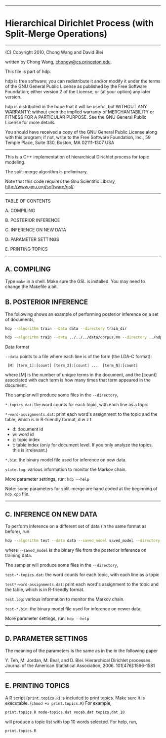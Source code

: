 **********************************************************************
# Hierarchical Dirichlet Process (with Split-Merge Operations)
**********************************************************************

(C) Copyright 2010, Chong Wang and David Blei

written by Chong Wang, chongw@cs.princeton.edu.

This file is part of hdp.

hdp is free software; you can redistribute it and/or modify it under the terms
of the GNU General Public License as published by the Free Software Foundation;
either version 2 of the License, or (at your option) any later version.

hdp is distributed in the hope that it will be useful, but WITHOUT ANY WARRANTY;
without even the implied warranty of MERCHANTABILITY or FITNESS FOR A PARTICULAR
PURPOSE.  See the GNU General Public License for more details.

You should have received a copy of the GNU General Public License along with
this program; if not, write to the Free Software Foundation, Inc., 59 Temple
Place, Suite 330, Boston, MA 02111-1307 USA


-----------------------------------------------------------------------------------------

This is a C++ implementation of hierarchical Dirichlet process for topic modeling. 

The split-merge algorithm is preliminary.

Note that this code requires the Gnu Scientific Library, http://www.gnu.org/software/gsl/

-----------------------------------------------------------------------------------------


TABLE OF CONTENTS


A. COMPILING

B. POSTERIOR INFERENCE

C. INFERENCE ON NEW DATA

D. PARAMETER SETTINGS

E. PRINTING TOPICS

-----------------------------------------------------------------------------------------


## A. COMPILING

Type `make` in a shell. Make sure the GSL is installed. You may need to change
the Makefile a bit.


## B. POSTERIOR INFERENCE

The following shows an example of performing posterior inference on a set of documents,

```bash
hdp --algorithm train --data data --directory train_dir

hdp --algorithm train --data ../../../data/corpus.mm --directory ../hdp_results/ --save_lag -1 --random_sed 123 --max_iter 5000 --split-merge yes
```

Data format

`--data` points to a file where each line is of the form (the LDA-C format):

     [M] [term_1]:[count] [term_2]:[count] ...  [term_N]:[count]

where [M] is the number of unique terms in the document, and the
[count] associated with each term is how many times that term appeared
in the document. 

The sampler will produce some files in the `--directory`,

`*-topics.dat`: the word counts for each topic, with each line as a topic

`*-word-assignments.dat`: print each word's assignment to the topic and the table,
which is in R-friendly format,
d w z t

- d: document id
- w: word id
- z: topic index
- t: table index (only for document level. If you only analyze the topics, this is irrelevant.)

`*.bin`: the binary model file used for inference on new data.

`state.log`: various information to monitor the Markov chain.

More parameter settings, run:
`hdp --help`

Note: some parameters for split-merge are hand coded at the beginning of `hdp.cpp`
file.

-----------------------------------------------------------------------------------------

## C. INFERENCE ON NEW DATA

To perform inference on a different set of data (in the same format as before), run:

```bash
hdp --algorithm test --data data --saved_model saved_model --directory test_dir
```

where `--saved_model` is the binary file from the posterior inference on training data.
     
The sampler will produce some files in the `--directory`,

`test-*-topics.dat`: the word counts for each topic, with each line as a topic

`test*-word-assignments.dat`: print each word's assignment to the topic and the table,
which is in R-friendly format.

`test.log`: various information to monitor the Markov chain.

`test-*.bin`: the binary model file used for inference on newer data.

More parameter settings, run:
`hdp --help`

-----------------------------------------------------------------------------------------


## D. PARAMETER SETTINGS

The meaning of the parameters is the same as in the in the following paper

Y. Teh, M. Jordan, M. Beal, and D. Blei. Hierarchical Dirichlet processes.
Journal of the American Statistical Association, 2006. 101[476]:1566-1581

-----------------------------------------------------------------------------------------

## E. PRINTING TOPICS

A R script (`print.topics.R`) is included to print topics. Make sure it is
executable. (`chmod +x print.topics.R`) For example,

```bash
print.topics.R mode-topics.dat vocab.dat topics.dat 10
```

will produce a topic list with top 10 words selected. For help, run,

`print.topics.R`


